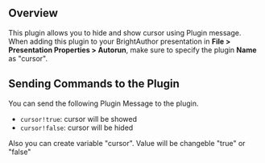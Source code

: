 Overview
--------
<p>This plugin allows you to hide and show cursor using Plugin message.<br>
 When adding this plugin to your BrightAuthor presentation in <strong>File > Presentation Properties > Autorun</strong>, make sure to specify the plugin <strong>Name</strong> as "cursor".</p>

Sending Commands to the Plugin
-----------------------------
<p>You can send the following Plugin Message to the plugin. </p>
<ul>
	<li><code>cursor!true</code>: cursor will be showed</li>
	<li><code>cursor!false</code>: cursor will be hided</li>
</ul>

<p>Also you can create variable "cursor". Value will be changeble "true" or "false"</p>